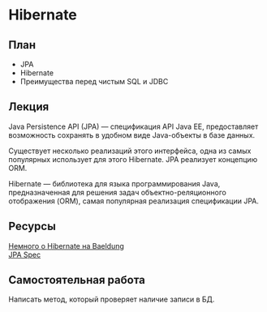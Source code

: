 # Hibernate

## План

- JPA
- Hibernate
- Преимущества перед чистым SQL и JDBC

## Лекция

Java Persistence API (JPA) — спецификация API Java EE, предоставляет возможность сохранять в удобном виде Java-объекты в
базе данных.

Существует несколько реализаций этого интерфейса, одна из самых популярных использует для этого Hibernate. JPA реализует
концепцию ORM.

Hibernate — библиотека для языка программирования Java, предназначенная для решения задач объектно-реляционного
отображения (ORM), самая популярная реализация спецификации JPA.

## Ресурсы

[Немного о Hibernate на Baeldung](https://www.baeldung.com/hibernate-entitymanager)  
[JPA Spec](https://github.com/javaee/jpa-spec)

## Самостоятельная работа

Написать метод, который проверяет наличие записи в БД.
